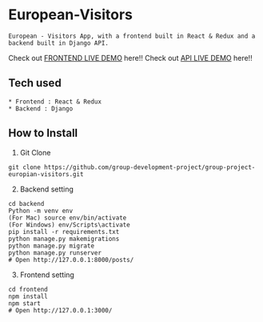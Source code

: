 # European-Visitors
```
European - Visitors App, with a frontend built in React & Redux and a backend built in Django API.
```
Check out [FRONTEND LIVE DEMO](https://front-end-gd.herokuapp.com//) here!!
Check out [API LIVE DEMO](https://back-end-gd.herokuapp.com/) here!!
## Tech used
```
* Frontend : React & Redux
* Backend : Django
```
## How to Install
1. Git Clone
```
git clone https://github.com/group-development-project/group-project-europian-visitors.git
```
2. Backend setting
```
cd backend
Python -m venv env
(For Mac) source env/bin/activate
(For Windows) env/Scripts\activate
pip install -r requirements.txt
python manage.py makemigrations
python manage.py migrate
python manage.py runserver
# Open http://127.0.0.1:8000/posts/
```
3. Frontend setting
```
cd frontend
npm install
npm start
# Open http://127.0.0.1:3000/
```
